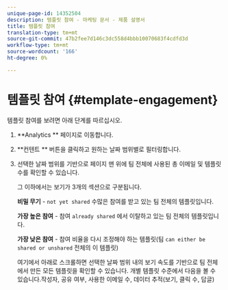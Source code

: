 ```yaml
---
unique-page-id: 14352504
description: 템플릿 참여 - 마케팅 문서 - 제품 설명서
title: 템플릿 참여
translation-type: tm+mt
source-git-commit: 47b2fee7d146c3dc558d4bbb10070683f4cdfd3d
workflow-type: tm+mt
source-wordcount: '166'
ht-degree: 0%

---
```



# 템플릿 참여 {#template-engagement}

템플릿 참여를 보려면 아래 단계를 따르십시오.

1. **Analytics ** 페이지로 이동합니다.
1. **컨텐트 ** 버튼을 클릭하고 원하는 날짜 범위별로 필터링합니다.
1. 선택한 날짜 범위를 기반으로 페이지 맨 위에 팀 전체에 사용된 총 이메일 및 템플릿 수를 확인할 수 있습니다.

   그 이하에서는 보기가 3개의 섹션으로 구분됩니다.

   **비밀 무기**  -  `not yet shared` 수많은 참여를 받고 있는 팀 전체의 템플릿입니다.

   **가장 높은 참여**  - 참여 `already shared` 에서 이탈하고 있는 팀 전체의 템플릿입니다.

   **가장 낮은 참여**  - 참여 비율을 다시 조정해야 하는 템플릿(팀  `can either be shared or unshared` 전체의 이 템플릿)

   여기에서 아래로 스크롤하면 선택한 날짜 범위 내의 보기 속도를 기반으로 팀 전체에서 만든 모든 템플릿을 확인할 수 있습니다. 개별 템플릿 수준에서 다음을 볼 수 있습니다.작성자, 공유 여부, 사용한 이메일 수, 데이터 추적(보기, 클릭 수, 답글)

